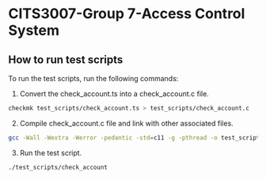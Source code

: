 # CITS3007-Group 7-Access Control System 
## How to run test scripts
To run the test scripts, run the following commands:
1) Convert the check_account.ts into a check_account.c file.
```bash
checkmk test_scripts/check_account.ts > test_scripts/check_account.c
```
2) Compile check_account.c file and link with other associated files.
```bash 
gcc -Wall -Wextra -Werror -pedantic -std=c11 -g -pthread -o test_scripts/check_account test_scripts/check_account.c src/account.c src/login.c src/logging.h -lcheck -lsodium -lsubunit -lm -lrt -pthread
```
3) Run the test script.
```bash
./test_scripts/check_account
```


